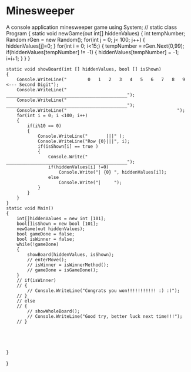 # Minesweeper
A console application minesweeper game
  using System;
//
static class Program
{
	static void newGame(out int[] hiddenValues)
	{
		int tempNumber;
		Random rGen = new Random();
		for(int j = 0; j< 100; j++)
		{
			hiddenValues[j]=0;
		}
		for(int i = 0; i<15;)
		{
			tempNumber = rGen.Next(0,99);
			if(hiddenValues[tempNumber] != -1)
			{
				hiddenValues[tempNumber] = -1;
				i=i+1;
			}
		}
	}
	
	static void showBoard(int [] hiddenValues, bool [] isShown)
	{
		Console.WriteLine("        0   1   2   3   4   5   6   7   8   9    <--- Second Digit");
		Console.WriteLine("  ______________________________________________");
		Console.WriteLine("  ______________________________________________");
		Console.WriteLine("                                          ");
		for(int i = 0; i <100; i++)
		{
			if(i%10 == 0)
			{
				Console.WriteLine("       |||" );
				Console.WriteLine("Row {0}|||", i);
				if(isShown[i] == true )
				{
					Console.Write("  ______________________________________________");
					if(hiddenValues[i] !=0)
						Console.Write("| {0} ", hiddenValues[i]);
					else
						Console.Write("|     ");
				}
			}
		}
	}
	static void Main()
	{
		int[]hiddenValues = new int [101];
		bool[]isShown = new bool [101];
		newGame(out hiddenValues);
		bool gameDone = false;
		bool isWinner = false;
		while(!gameDone)
		{
			showBoard(hiddenValues, isShown);
			// enterMove();
			// isWinner = isWinnerMethod();
			// gameDone = isGameDone();
		}
		// if(isWinner)
		// {
			// Console.WriteLine("Congrats you won!!!!!!!!!!! :) :)");
		// }
		// else
		// {
			// showWholeBoard();
			// Console.WriteLine("Good try, better luck next time!!!");
		// }
		
		
		
		
		
	}
	
	
}
